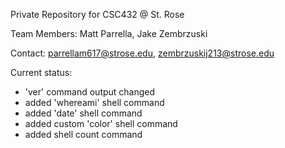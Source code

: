 Private Repository for CSC432 @ St. Rose

Team Members: Matt Parrella, Jake Zembrzuski

Contact: parrellam617@strose.edu, zembrzuskij213@strose.edu

Current status:

- 'ver' command output changed
- added 'whereami' shell command
- added 'date' shell command
- added custom 'color' shell command
- added shell count command
